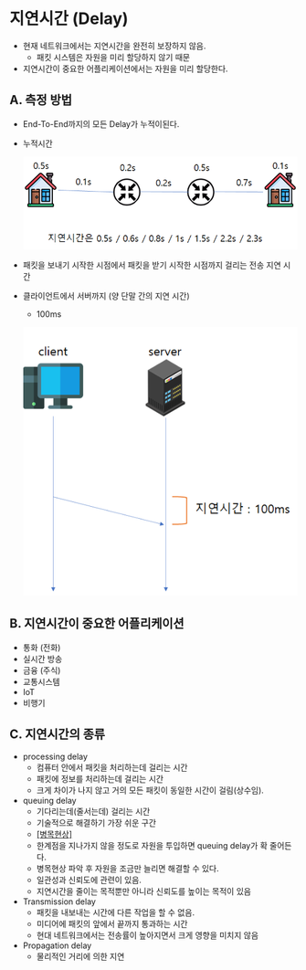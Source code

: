 # 지연시간 (Delay)

- 현재 네트워크에서는 지연시간을 완전히 보장하지 않음.
	- 패킷 시스템은 자원을 미리 할당하지 않기 때문
- 지연시간이 중요한 어플리케이션에서는 자원을 미리 할당한다.

## A. 측정 방법

- End-To-End까지의 모든 Delay가 누적이된다.
- 누적시간

	![](/bin/Network_image/network_2_2.png)

- 패킷을 보내기 시작한 시점에서 패킷을 받기 시작한 시점까지 걸리는 전송 지연 시간

- 클라이언트에서 서버까지 (양 단말 간의 지연 시간)
	- 100ms

	![](/bin/Network_image/network_3_29.png)

## B. 지연시간이 중요한 어플리케이션

- 통화 (전화)
- 실시간 방송
- 금융 (주식)
- 교통시스템
- IoT
- 비행기

## C. 지연시간의 종류

- processing delay
	- 컴퓨터 안에서 패킷을 처리하는데 걸리는 시간
	- 패킷에 정보를 처리하는데 걸리는 시간
	- 크게 차이가 나지 않고 거의 모든 패킷이 동일한 시간이 걸림(상수임).
- queuing delay
	- 기다리는데(줄서는데) 걸리는 시간
	- 기술적으로 해결하기 가장 쉬운 구간
	- [[병목현상]](http://github.com/mildsalmon/Study/blob/Network/Network/docs/%EB%B3%91%EB%AA%A9%ED%98%84%EC%83%81.md)
	- 한계점을 지나가지 않을 정도로 자원을 투입하면 queuing delay가 확 줄어든다.
	- 병목현상 파악 후 자원을 조금만 늘리면 해결할 수 있다.
	- 일관성과 신뢰도에 관련이 있음.
	- 지연시간을 줄이는 목적뿐만 아니라 신뢰도를 높이는 목적이 있음
- Transmission delay
	- 패킷을 내보내는 시간에 다른 작업을 할 수 없음.
	- 미디어에 패킷의 앞에서 끝까지 통과하는 시간
	- 현대 네트워크에서는 전송률이 높아지면서 크게 영향을 미치지 않음
- Propagation delay
	- 물리적인 거리에 의한 지연
